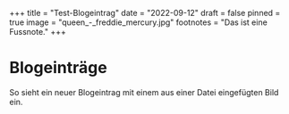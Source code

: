+++
title = "Test-Blogeintrag"
date = "2022-09-12"
draft = false
pinned = true
image = "queen_-_freddie_mercury.jpg"
footnotes = "Das ist eine Fussnote."
+++
# Blogeinträge

So sieht ein neuer Blogeintrag mit einem aus einer Datei eingefügten Bild ein.